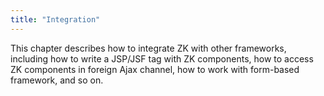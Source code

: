 ```yaml
---
title: "Integration"
---
```


This chapter describes how to integrate ZK with other frameworks,
including how to write a JSP/JSF tag with ZK components, how to access
ZK components in foreign Ajax channel, how to work with form-based
framework, and so on.
